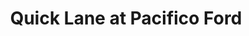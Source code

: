 ---
title: "Quick Lane at Pacifico Ford"
url: /philadelphia/quick-lane-at-pacifico-ford/
shop: Autowerkstatt
---